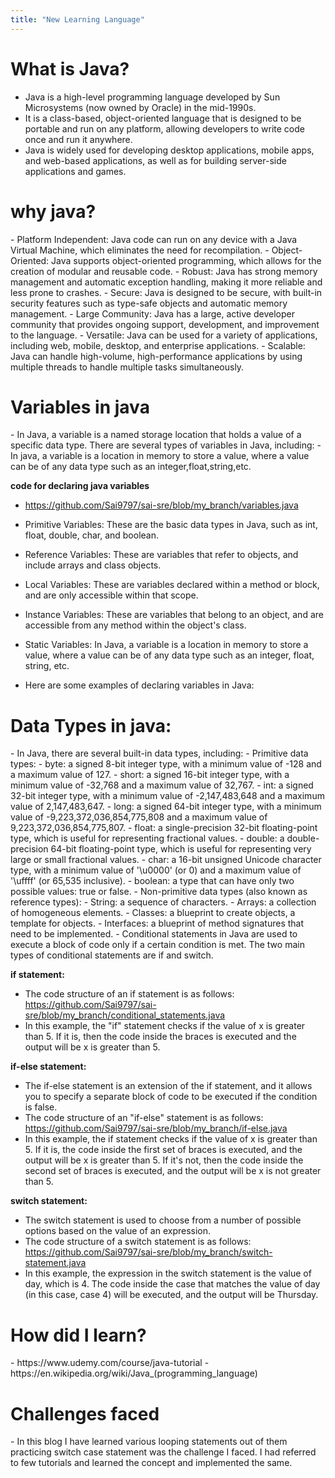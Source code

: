 ```yaml
---
title: "New Learning Language"
---
```


<h1>What is Java?</h1>

- Java is a high-level programming language developed by Sun Microsystems (now owned by Oracle) in the mid-1990s.
- It is a class-based, object-oriented language that is designed to be portable and run on any platform, allowing developers to write code once and run it anywhere.
- Java is widely used for developing desktop applications, mobile apps, and web-based applications, as well as for building server-side applications and games.

 <h1>why java?</h1>
- Platform Independent: Java code can run on any device with a Java Virtual Machine, which eliminates the need for recompilation.
- Object-Oriented: Java supports object-oriented programming, which allows for the creation of modular and reusable code.
- Robust: Java has strong memory management and automatic exception handling, making it more reliable and less prone to crashes.
- Secure: Java is designed to be secure, with built-in security features such as type-safe objects and automatic memory management.
- Large Community: Java has a large, active developer community that provides ongoing support, development, and improvement to the language.
- Versatile: Java can be used for a variety of applications, including web, mobile, desktop, and enterprise applications.
- Scalable: Java can handle high-volume, high-performance applications by using multiple threads to handle multiple tasks simultaneously.

 <h1>Variables in java</h1>
- In Java, a variable is a named storage location that holds a value of a specific data type. There are several types of variables in Java, including:
- In java, a variable is a location in memory to store a value, where a value can be of any data type such as an integer,float,string,etc.

**code for declaring java variables**
- https://github.com/Sai9797/sai-sre/blob/my_branch/variables.java

- Primitive Variables: These are the basic data types in Java, such as int, float, double, char, and boolean.
- Reference Variables: These are variables that refer to objects, and include arrays and class objects.
- Local Variables: These are variables declared within a method or block, and are only accessible within that scope.
- Instance Variables: These are variables that belong to an object, and are accessible from any method within the object's class.
- Static Variables: In Java, a variable is a location in memory to store a value, where a value can be of any data type such as an integer, float, string, etc.
- Here are some examples of declaring variables in Java:
  
<h1>Data Types in java:</h1>
- In Java, there are several built-in data types, including:
- Primitive data types:
- byte: a signed 8-bit integer type, with a minimum value of -128 and a maximum value of 127.
- short: a signed 16-bit integer type, with a minimum value of -32,768 and a maximum value of 32,767.
- int: a signed 32-bit integer type, with a minimum value of -2,147,483,648 and a maximum value of 2,147,483,647.
- long: a signed 64-bit integer type, with a minimum value of -9,223,372,036,854,775,808 and a maximum value of 9,223,372,036,854,775,807.
- float: a single-precision 32-bit floating-point type, which is useful for representing fractional values.
- double: a double-precision 64-bit floating-point type, which is useful for representing very large or small fractional values.
- char: a 16-bit unsigned Unicode character type, with a minimum value of '\u0000' (or 0) and a maximum value of '\uffff' (or 65,535 inclusive).
- boolean: a type that can have only two possible values: true or false.
- Non-primitive data types (also known as reference types):
- String: a sequence of characters.
- Arrays: a collection of homogeneous elements.
- Classes: a blueprint to create objects, a template for objects.
- Interfaces: a blueprint of method signatures that need to be implemented.
- Conditional statements in Java are used to execute a block of code only if a certain condition is met. The two main types of conditional statements are if and switch.
 
**if statement:**
   - The code structure of an if statement is as follows: https://github.com/Sai9797/sai-sre/blob/my_branch/conditional_statements.java
   - In this example, the "if" statement checks if the value of x is greater than 5. If it is, then the code inside the braces is executed and the output will be x is greater than 5.

**if-else statement:**
   - The if-else statement is an extension of the if statement, and it allows you to specify a separate block of code to be executed if the condition is false.
   - The code structure of an "if-else" statement is as follows: https://github.com/Sai9797/sai-sre/blob/my_branch/if-else.java
   - In this example, the if statement checks if the value of x is greater than 5. If it is, the code inside the first set of braces is executed, and the output will be x is greater than 5. If it's not, then the code inside the second set of braces is executed, and the output will be x is not greater than 5.
   
**switch statement:**
   - The switch statement is used to choose from a number of possible options based on the value of an expression.
   - The code structure of a switch statement is as follows: https://github.com/Sai9797/sai-sre/blob/my_branch/switch-statement.java
   - In this example, the expression in the switch statement is the value of day, which is 4. The code inside the case that matches the value of day (in this case, case 4) will be executed, and the output will be Thursday.

<h1>How did I learn?</h1>
  - https://www.udemy.com/course/java-tutorial
  -  https://en.wikipedia.org/wiki/Java_(programming_language)

<h1>Challenges faced</h1>
- In this blog I have learned various looping statements out of them practicing switch case statement was the challenge I faced. I had referred to few tutorials and learned the concept and implemented the same. 
